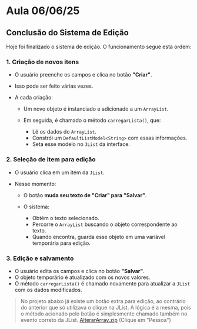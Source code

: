 # Aula 06/06/25

## Conclusão do Sistema de Edição

Hoje foi finalizado o sistema de edição. O funcionamento segue esta ordem:

### 1. Criação de novos itens

- O usuário preenche os campos e clica no botão **"Criar"**.
- Isso pode ser feito várias vezes.
- A cada criação:

  - Um novo objeto é instanciado e adicionado a um `ArrayList`.
  - Em seguida, é chamado o método `carregarLista()`, que:

    - Lê os dados do `ArrayList`.
    - Constrói um `DefaultListModel<String>` com essas informações.
    - Seta esse modelo no `JList` da interface.

### 2. Seleção de item para edição

- O usuário clica em um item da `JList`.
- Nesse momento:

  - O botão **muda seu texto de "Criar" para "Salvar"**.
  - O sistema:

    - Obtém o texto selecionado.
    - Percorre o `ArrayList` buscando o objeto correspondente ao texto.
    - Quando encontra, guarda esse objeto em uma variável temporária para edição.

### 3. Edição e salvamento

- O usuário edita os campos e clica no botão **"Salvar"**.
- O objeto temporário é atualizado com os novos valores.
- O método `carregarLista()` é chamado novamente para atualizar a `JList` com os dados modificados.

> No projeto abaixo já existe um botão extra para edição, ao contrário do anterior que só utilizava o clique na JList. A lógica é a mesma, pois o método acionado pelo botão é simplesmente chamado também no evento correto da JList.
> [AlterarArray.zip](Projects/AlterarArray01.zip) (Clique em "Pessoa")

